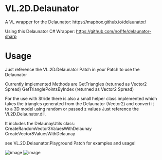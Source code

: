 # VL.2D.Delaunator
A VL wrapper for the Delaunator:
https://mapbox.github.io/delaunator/

Using this Delaunator C# Wrapper:
https://github.com/nol1fe/delaunator-sharp

# Usage
Just reference the VL.2D.Delaunator Patch in your Patch to use the Delaunator

Currently implemented Methods are
GetTriangles (returned as Vector2 Spread)
GetTrianglePointsByIndex (returned as Vector2 Spread)

For the use with Stride there is also a small helper class implemented which takes the triangles generated from the Delaunator (Vector2) and convert it to a 3D model using random or passed z values
Just reference the Vl.2D.Delaunator.dll.

It includes the DelaunayUtils class:
CreateRandomVector3ValuesWithDelaunay
CreateVector8ValuesWithDelaunay

see VL.2D.Delaunator.Playground Patch for examples and usage!

![image](https://user-images.githubusercontent.com/56681157/120983493-08a68380-c77a-11eb-906d-6db025468404.png)
![image](https://user-images.githubusercontent.com/56681157/120983572-1cea8080-c77a-11eb-9504-babe058e8f8b.png)
